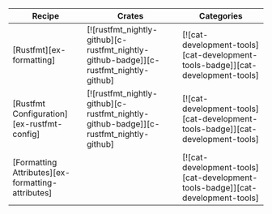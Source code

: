 | Recipe | Crates | Categories |
|---|---|---|
| [Rustfmt][ex-formatting] | [![rustfmt_nightly-github][c-rustfmt_nightly-github-badge]][c-rustfmt_nightly-github] | [![cat-development-tools][cat-development-tools-badge]][cat-development-tools] |
| [Rustfmt Configuration][ex-rustfmt-config] | [![rustfmt_nightly-github][c-rustfmt_nightly-github-badge]][c-rustfmt_nightly-github] | [![cat-development-tools][cat-development-tools-badge]][cat-development-tools] |
| [Formatting Attributes][ex-formatting-attributes] |  | [![cat-development-tools][cat-development-tools-badge]][cat-development-tools] |
